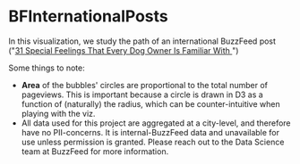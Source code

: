 BFInternationalPosts
====================

In this visualization, we study the path of an international BuzzFeed post ("<a href= http://www.buzzfeed.com/regajha/feelings-that-every-dog-owner-is-familiar-with#.fk9yQ9Bq0>31 Special Feelings That Every Dog Owner Is Familiar With </a>")

Some things to note:
* __Area__ of the bubbles' circles are proportional to the total number of pageviews. This is important because a circle is drawn in D3 as a function of (naturally) the radius, which can be counter-intuitive when playing with the viz.
* All data used for this project are aggregated at a city-level, and therefore have no PII-concerns. It is internal-BuzzFeed data and unavailable for use unless permission is granted. Please reach out to the Data Science team at BuzzFeed for more information.
